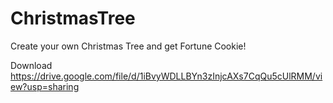 # ChristmasTree

Create your own Christmas Tree and get Fortune Cookie!

Download
https://drive.google.com/file/d/1iBvyWDLLBYn3zInjcAXs7CqQu5cUlRMM/view?usp=sharing
